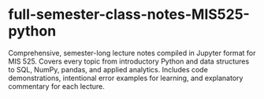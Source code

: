 # full-semester-class-notes-MIS525-python
Comprehensive, semester-long lecture notes compiled in Jupyter format for MIS 525. Covers every topic from introductory Python and data structures to SQL, NumPy, pandas, and applied analytics. Includes code demonstrations, intentional error examples for learning, and explanatory commentary for each lecture.
